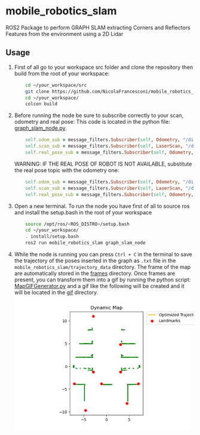 # mobile_robotics_slam
ROS2 Package to perform GRAPH SLAM extracting Corners and Reflectors Features from the environment using a 2D Lidar

## Usage

1. First of all go to your workspace src folder and clone the repository then build from the root of your workspace:
      ```bash
          cd ~/your_workspace/src
          git clone https://github.com/NicolaFrancesconi/mobile_robotics_slam.git
          cd ~/your_workspace/
          colcon build
      ```
2. Before running the node be sure to subscribe correctly to your scan, odometry and real pose:
   This code is located in the python file: [graph_slam_node.py](/mobile_robotics_slam/RosNodes/graph_slam_node.py).
      ```ruby
          self.odom_sub = message_filters.Subscriber(self, Odometry, "/dingo/odometry")
          self.scan_sub = message_filters.Subscriber(self, LaserScan, "/diff_drive/scan")
          self.real_pose_sub = message_filters.Subscriber(self, Odometry, "/diff_drive/real_pose")    
      ```
    WARNING: IF THE REAL POSE OF ROBOT IS NOT AVAILABLE, substitute the real pose topic with the odometry one:
      ```ruby
          self.odom_sub = message_filters.Subscriber(self, Odometry, "/dingo/odometry")
          self.scan_sub = message_filters.Subscriber(self, LaserScan, "/diff_drive/scan")
          self.real_pose_sub = message_filters.Subscriber(self, Odometry, "/dingo/odometry")    
      ```

3. Open a new terminal. To run the node you have first of all to source ros and install the setup.bash in the root of your workspace
      ```bash
          source /opt/ros/<ROS_DISTRO>/setup.bash
          cd ~/your_workspace/
          . install/setup.bash
          ros2 run mobile_robotics_slam graph_slam_node
      ```

4. While the node is running you can press `Ctrl + C` in the terminal to save the trajectory of the poses inserted in the graph as `.txt` file in
   the  `mobile_robotics_slam/trajectory_data` directory. 
   The frame of the map are automatically stored in the [frames](/frames) directory. Once frames are present, you can transform them into
   a gif by running the python script: [MapGIFGenerator.py](mobile_robotics_slam/MapGenerator/MapGIFGenerator.py) and a gif like the following      will be created and it will be located in the [gif](/gif) directory.
   ![](gif/dynamic_map_no_ICP2.gif)
   


